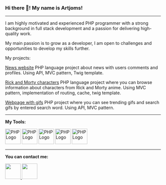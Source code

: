 ### Hi there 👋! My name is Artjoms!
---
<!--
**ArtjomsPra/ArtjomsPra** is a ✨ _special_ ✨ repository because its `README.md` (this file) appears on your GitHub profile.

Here are some ideas to get you started:

- 🔭 I’m currently working on ...
- 🌱 I’m currently learning ...
- 👯 I’m looking to collaborate on ...
- 🤔 I’m looking for help with ...
- 💬 Ask me about ...
- 📫 How to reach me: ...
- 😄 Pronouns: ...
- ⚡ Fun fact: ...
-->

I am highly motivated and experienced PHP programmer with a strong background in full stack development and a passion for delivering high-quality work.

My main passion is to grow as a developer, I am open to challenges and opportunities to develop my skills further.

My projects:

[News website](https://github.com/ArtjomsPra/NewsSite) PHP language project about news with users comments and profiles. Using API, MVC pattern, Twig template.

[Rick and Morty characters](https://github.com/ArtjomsPra/RickAndMorty) PHP language project where you can browse information about characters from Rick and Morty anime. Using MVC pattern, implementation of routing, cache, twig template.

[Webpage with gifs](https://github.com/ArtjomsPra/Gify) PHP project where you can see trending gifs and search gifs by entered search word. Using API, MVC pattern.

---

**My Tools:**

<img src="https://cdn.jsdelivr.net/gh/devicons/devicon/icons/php/php-original.svg" alt="PHP Logo" width="50" height="50"/> <img src="https://cdn.jsdelivr.net/gh/devicons/devicon/icons/laravel/laravel-plain.svg" alt="PHP Logo" width="50" height="50"/> <img src="https://cdn.jsdelivr.net/gh/devicons/devicon/icons/mysql/mysql-original-wordmark.svg" alt="PHP Logo" width="50" height="50"/> <img src="https://cdn.jsdelivr.net/gh/devicons/devicon/icons/css3/css3-original.svg" alt="PHP Logo" width="50" height="50"/> <img src="https://cdn.jsdelivr.net/gh/devicons/devicon/icons/html5/html5-original.svg" alt="PHP Logo" width="50" height="50"/> 

---

**You can contact me:**

<a href="https://www.linkedin.com/in/artjomsrencispralics/">  
    <img height="50" src="https://cdn.jsdelivr.net/gh/devicons/devicon/icons/linkedin/linkedin-original.svg"/>  
</a>
<a href="mailto:artjoms.pralics@gmail.com">  
    <img height="50" src="https://upload.wikimedia.org/wikipedia/commons/7/7e/Gmail_icon_%282020%29.svg"/>  
</a>

